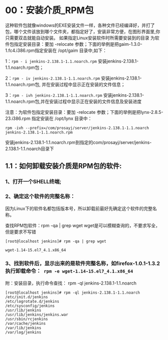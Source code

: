 <!-- toc -->
# 00：安装介质_RPM包 

这种软件包就像windows的EXE安装文件一样，各种文件已经编译好，并打了包，哪个文件该放到哪个文件夹，都指定好了，安装非常方便，在图形界面里,你只需要双击就能自动安装。
如果指定Linux安装软件时所需要安装到的目录 为软件包指定安装目录：要加 -relocate 参数；下面的举例是把gaim-1.3.0-1.fc4.i386.rpm指定安装在 /opt/gaim 目录中,如下：

1：``` rpm - i jenkins-2.138.1-1.1.noarch.rpm ``` 安装jenkins-2.138.1-1.1.noarch.rpm包；

2：```rpm - iv jenkins-2.138.1-1.1.noarch.rpm``` 安装jenkins-2.138.1-1.1.noarch.rpm包, 并在安装过程中显示正在安装的文件信息；

3：```rpm - ivh jenkins-2.138.1-1.1.noarch.rpm``` 安装jenkins-2.138.1-1.1.noarch.rpm包,并在安装过程中显示正在安装的文件信息及安装进度



注意：为软件包指定安装目录：要加 -relocate 参数；下面的举例是把lynx-2.8.5-23.i386.rpm 指定安装在 /opt/lynx 目录中：

```
rpm -ivh --prefix=/com/prosayj/server/jenkins-2.138.1-1.1.noarch jenkins-2.138.1-1.1.noarch.rpm 

```
安装jenkins-2.138.1-1.1.noarch.rpm到指定的com/prosayj/server/jenkins-2.138.1-1.1.noarch目录下



## 1.1：如何卸载安装介质是RPM包的软件:

### 1、打开一个SHELL终端;

### 2、确定这个软件的完整名称：

  因为Linux下的软件名都包括版本号，所以卸载前最好先确定这个软件的完整名称。

查找RPM包软件：rpm -qa | grep wget   wget是可以模糊查询的，不要求写全，但是要求不写错

```
[root@localhost jenkins]# rpm -qa | grep wget

wget-1.14-15.el7_4.1.x86_64

```

### 3、找到软件后，显示出来的是软件完整名称，如firefox-1.0.1-1.3.2 执行卸载命令：``` rpm -e wget-1.14-15.el7_4.1.x86_64```



附：安装目录，执行命令查找： rpm -ql jenkins-2.138.1-1.1.noarch

```
[root@localhost jenkins]# rpm -ql jenkins-2.138.1-1.1.noarch
/etc/init.d/jenkins
/etc/logrotate.d/jenkins
/etc/sysconfig/jenkins
/usr/lib/jenkins
/usr/lib/jenkins/jenkins.war
/usr/sbin/rcjenkins
/var/cache/jenkins
/var/lib/jenkins
/var/log/jenkins

```